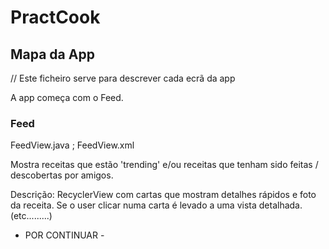 # PractCook

## Mapa da App

// Este ficheiro serve para descrever cada ecrã da app

A app começa com o Feed.

### Feed
FeedView.java ; FeedView.xml

Mostra receitas que estão 'trending' e/ou receitas que tenham sido feitas / descobertas por amigos.

Descrição:
RecyclerView com cartas que mostram detalhes rápidos e foto da receita. Se o user clicar numa carta é levado a uma vista detalhada. (etc.........)
- POR CONTINUAR -